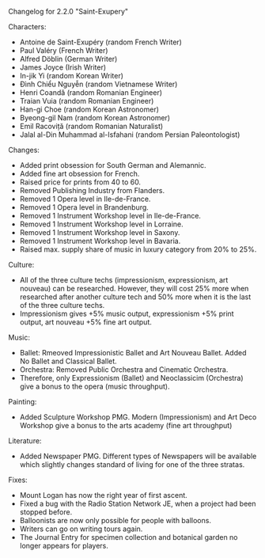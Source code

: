 Changelog for 2.2.0 "Saint-Exupery"

Characters:
- Antoine de Saint-Exupéry (random French Writer)
- Paul Valéry (French Writer)
- Alfred Döblin (German Writer)
- James Joyce (Irish Writer)
- In-jik Yi (random Korean Writer)
- Đình Chiểu Nguyễn (random Vietnamese Writer)
- Henri Coandă (random Romanian Engineer)
- Traian Vuia (random Romanian Engineer)
- Han-gi Choe (random Korean Astronomer)
- Byeong-gil Nam (random Korean Astronomer)
- Emil Racoviță (random Romanian Naturalist)
- Jalal al-Din Muhammad al-Isfahani (random Persian Paleontologist)

Changes:
- Added print obsession for South German and Alemannic.
- Added fine art obsession for French.
- Raised price for prints from 40 to 60.
- Removed Publishing Industry from Flanders.
- Removed 1 Opera level in Ile-de-France.
- Removed 1 Opera level in Brandenburg.
- Removed 1 Instrument Workshop level in Ile-de-France.
- Removed 1 Instrument Workshop level in Lorraine.
- Removed 1 Instrument Workshop level in Saxony.
- Removed 1 Instrument Workshop level in Bavaria.
- Raised max. supply share of music in luxury category from 20% to 25%.

Culture:
- All of the three culture techs (impressionism, expressionism, art nouveau) can be researched. However, they will cost 25% more when researched after another culture tech and 50% more when it is the last of the three culture techs.
- Impressionism gives +5% music output, expressionism +5% print output, art nouveau +5% fine art output.

Music:
- Ballet: Rmeoved Impressionistic Ballet and Art Nouveau Ballet. Added No Ballet and Classical Ballet.
- Orchestra: Removed Public Orchestra and Cinematic Orchestra.
- Therefore, only Expressionism (Ballet) and Neoclassicim (Orchestra) give a bonus to the opera (music throughput).

Painting:
- Added Sculpture Workshop PMG. Modern (Impressionism) and Art Deco Workshop give a bonus to the arts academy (fine art throughput)

Literature:
- Added Newspaper PMG. Different types of Newspapers will be available which slightly changes standard of living for one of the three stratas.

Fixes:
- Mount Logan has now the right year of first ascent.
- Fixed a bug with the Radio Station Network JE, when a project had been stopped before.
- Balloonists are now only possible for people with balloons.
- Writers can go on writing tours again.
- The Journal Entry for specimen collection and botanical garden no longer appears for players.
